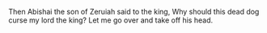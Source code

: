 Then Abishai the son of Zeruiah said to the king, Why should this dead dog curse my lord the king? Let me go over and take off his head.
